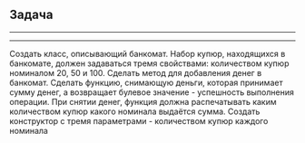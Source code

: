## Задача

-------------------------------------------
-------------------------------------------

Создать класс, описывающий банкомат.
Набор купюр, находящихся в банкомате, должен задаваться тремя свойствами: количеством купюр номиналом 20, 50 и 100.
Сделать метод для добавления денег в банкомат.
Сделать функцию, снимающую деньги, которая принимает сумму денег, а возвращает булевое значение - успешность выполнения
операции.
При снятии денег, функция должна распечатывать каким количеством купюр какого номинала выдаётся сумма.
Создать конструктор с тремя параметрами - количеством купюр каждого номинала
